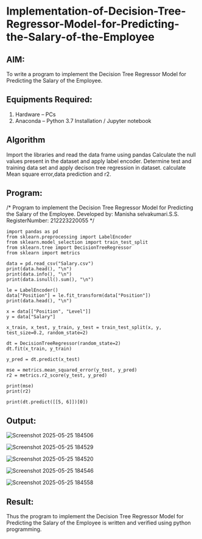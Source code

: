 # Implementation-of-Decision-Tree-Regressor-Model-for-Predicting-the-Salary-of-the-Employee

## AIM:
To write a program to implement the Decision Tree Regressor Model for Predicting the Salary of the Employee.

## Equipments Required:
1. Hardware – PCs
2. Anaconda – Python 3.7 Installation / Jupyter notebook

## Algorithm
Import the libraries and read the data frame using pandas
Calculate the null values present in the dataset and apply label encoder.
Determine test and training data set and apply decison tree regression in dataset.
calculate Mean square error,data prediction and r2.
## Program:
/*
Program to implement the Decision Tree Regressor Model for Predicting the Salary of the Employee.
Developed by: Manisha selvakumari.S.S.
RegisterNumber:  212223220055
*/
```
import pandas as pd
from sklearn.preprocessing import LabelEncoder
from sklearn.model_selection import train_test_split
from sklearn.tree import DecisionTreeRegressor
from sklearn import metrics

data = pd.read_csv("Salary.csv")
print(data.head(), "\n")
print(data.info(), "\n")
print(data.isnull().sum(), "\n")

le = LabelEncoder()
data["Position"] = le.fit_transform(data["Position"])
print(data.head(), "\n")

x = data[["Position", "Level"]]
y = data["Salary"]

x_train, x_test, y_train, y_test = train_test_split(x, y, test_size=0.2, random_state=2)

dt = DecisionTreeRegressor(random_state=2)
dt.fit(x_train, y_train)

y_pred = dt.predict(x_test)

mse = metrics.mean_squared_error(y_test, y_pred)
r2 = metrics.r2_score(y_test, y_pred)

print(mse)
print(r2)

print(dt.predict([[5, 6]])[0])
```

## Output:

![Screenshot 2025-05-25 184506](https://github.com/user-attachments/assets/d03338cf-a1b1-4e6f-afa2-1648ff2e2e6d)

![Screenshot 2025-05-25 184529](https://github.com/user-attachments/assets/65c00c39-73f7-47c1-b5e9-e921ebb7effa)

![Screenshot 2025-05-25 184520](https://github.com/user-attachments/assets/3cbc0542-f75d-4f3f-95cf-ae6656655207)

![Screenshot 2025-05-25 184546](https://github.com/user-attachments/assets/3e51d587-84df-4851-9a5f-ea30594368e7)

![Screenshot 2025-05-25 184558](https://github.com/user-attachments/assets/86f2b637-aa21-4d28-b10e-dd87a75f6f07)



## Result:
Thus the program to implement the Decision Tree Regressor Model for Predicting the Salary of the Employee is written and verified using python programming.
